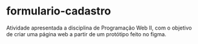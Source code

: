# formulario-cadastro
Atividade apresentada a disciplina de Programação Web II, com o objetivo de criar uma página web a partir de um protótipo feito no figma.
